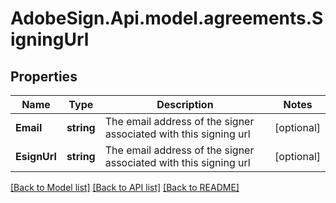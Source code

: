 # AdobeSign.Api.model.agreements.SigningUrl
## Properties

Name | Type | Description | Notes
------------ | ------------- | ------------- | -------------
**Email** | **string** | The email address of the signer associated with this signing url | [optional] 
**EsignUrl** | **string** | The email address of the signer associated with this signing url | [optional] 

[[Back to Model list]](../README.md#documentation-for-models) [[Back to API list]](../README.md#documentation-for-api-endpoints) [[Back to README]](../README.md)

